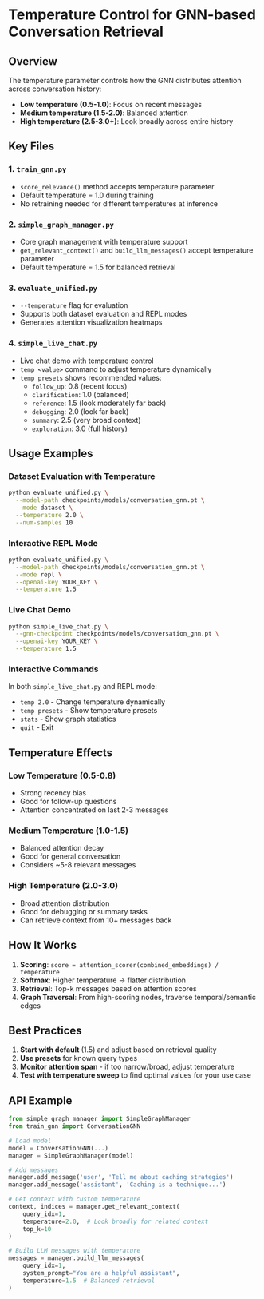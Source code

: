 # Temperature Control for GNN-based Conversation Retrieval

## Overview

The temperature parameter controls how the GNN distributes attention across conversation history:
- **Low temperature (0.5-1.0)**: Focus on recent messages
- **Medium temperature (1.5-2.0)**: Balanced attention
- **High temperature (2.5-3.0+)**: Look broadly across entire history

## Key Files

### 1. `train_gnn.py`
- `score_relevance()` method accepts temperature parameter
- Default temperature = 1.0 during training
- No retraining needed for different temperatures at inference

### 2. `simple_graph_manager.py`
- Core graph management with temperature support
- `get_relevant_context()` and `build_llm_messages()` accept temperature parameter
- Default temperature = 1.5 for balanced retrieval

### 3. `evaluate_unified.py`
- `--temperature` flag for evaluation
- Supports both dataset evaluation and REPL modes
- Generates attention visualization heatmaps

### 4. `simple_live_chat.py`
- Live chat demo with temperature control
- `temp <value>` command to adjust temperature dynamically
- `temp presets` shows recommended values:
  - `follow_up`: 0.8 (recent focus)
  - `clarification`: 1.0 (balanced)
  - `reference`: 1.5 (look moderately far back)
  - `debugging`: 2.0 (look far back)
  - `summary`: 2.5 (very broad context)
  - `exploration`: 3.0 (full history)

## Usage Examples

### Dataset Evaluation with Temperature
```bash
python evaluate_unified.py \
  --model-path checkpoints/models/conversation_gnn.pt \
  --mode dataset \
  --temperature 2.0 \
  --num-samples 10
```

### Interactive REPL Mode
```bash
python evaluate_unified.py \
  --model-path checkpoints/models/conversation_gnn.pt \
  --mode repl \
  --openai-key YOUR_KEY \
  --temperature 1.5
```

### Live Chat Demo
```bash
python simple_live_chat.py \
  --gnn-checkpoint checkpoints/models/conversation_gnn.pt \
  --openai-key YOUR_KEY \
  --temperature 1.5
```

### Interactive Commands
In both `simple_live_chat.py` and REPL mode:
- `temp 2.0` - Change temperature dynamically
- `temp presets` - Show temperature presets
- `stats` - Show graph statistics
- `quit` - Exit

## Temperature Effects

### Low Temperature (0.5-0.8)
- Strong recency bias
- Good for follow-up questions
- Attention concentrated on last 2-3 messages

### Medium Temperature (1.0-1.5)
- Balanced attention decay
- Good for general conversation
- Considers ~5-8 relevant messages

### High Temperature (2.0-3.0)
- Broad attention distribution
- Good for debugging or summary tasks
- Can retrieve context from 10+ messages back

## How It Works

1. **Scoring**: `score = attention_scorer(combined_embeddings) / temperature`
2. **Softmax**: Higher temperature → flatter distribution
3. **Retrieval**: Top-k messages based on attention scores
4. **Graph Traversal**: From high-scoring nodes, traverse temporal/semantic edges

## Best Practices

1. **Start with default** (1.5) and adjust based on retrieval quality
2. **Use presets** for known query types
3. **Monitor attention span** - if too narrow/broad, adjust temperature
4. **Test with temperature sweep** to find optimal values for your use case

## API Example

```python
from simple_graph_manager import SimpleGraphManager
from train_gnn import ConversationGNN

# Load model
model = ConversationGNN(...)
manager = SimpleGraphManager(model)

# Add messages
manager.add_message('user', 'Tell me about caching strategies')
manager.add_message('assistant', 'Caching is a technique...')

# Get context with custom temperature
context, indices = manager.get_relevant_context(
    query_idx=1,
    temperature=2.0,  # Look broadly for related context
    top_k=10
)

# Build LLM messages with temperature
messages = manager.build_llm_messages(
    query_idx=1,
    system_prompt="You are a helpful assistant",
    temperature=1.5  # Balanced retrieval
)
```